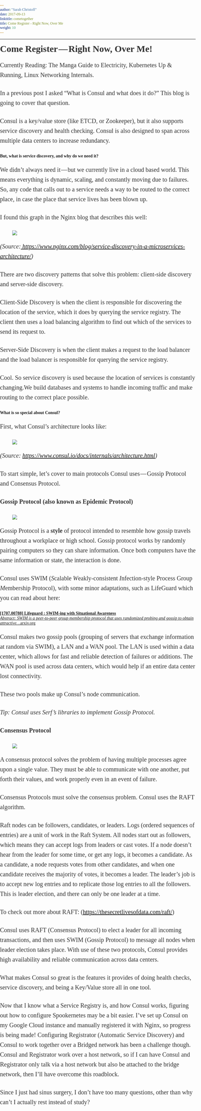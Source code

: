 ```yaml
---
author: "Sarah Christoff"
date: 2017-09-13
linktitle: cometogether
title: Come Register - Right Now, Over Me
weight: 10
---
```


<html><head><meta http-equiv="Content-Type" content="text/html; charset=utf-8"><title>Come Register — Right Now, Over Me!</title><style>
      * {
        font-family: Georgia, Cambria, "Times New Roman", Times, serif;
      }
      html, body {
        margin: 0;
        padding: 0;
      }
      h1 {
        font-size: 50px;
        margin-bottom: 17px;
        color: #333;
      }
      h2 {
        font-size: 24px;
        line-height: 1.6;
        margin: 30px 0 0 0;
        margin-bottom: 18px;
        margin-top: 33px;
        color: #333;
      }
      h3 {
        font-size: 30px;
        margin: 10px 0 20px 0;
        color: #333;
      }
      header {
        width: 640px;
        margin: auto;
      }
      section {
        width: 640px;
        margin: auto;
      }
      section p {
        margin-bottom: 27px;
        font-size: 20px;
        line-height: 1.6;
        color: #333;
      }
      section img {
        max-width: 640px;
      }
      footer {
        padding: 0 20px;
        margin: 50px 0;
        text-align: center;
        font-size: 12px;
      }
      .aspectRatioPlaceholder {
        max-width: auto !important;
        max-height: auto !important;
      }
      .aspectRatioPlaceholder-fill {
        padding-bottom: 0 !important;
      }
      header,
      section[data-field=subtitle] {
        display: none;
      }
      </style></head><body><article class="h-entry">
<header>
<h1 class="p-name">Come Register — Right Now, Over Me!</h1>
</header>
<section data-field="body" class="e-content">
<section name="a004" class="section section--body section--first section--last"><div class="section-divider"><hr class="section-divider"></div><div class="section-content"><div class="section-inner sectionLayout--insetColumn"><h3 name="9e9e" id="9e9e" class="graf graf--h3 graf--leading graf--title">Come Register — Right Now, Over Me!</h3><p name="372a" id="372a" class="graf graf--p graf-after--h3">Currently Reading: The Manga Guide to Electricity, Kubernetes Up &amp; Running, Linux Networking Internals.</p><p name="7843" id="7843" class="graf graf--p graf-after--p">In a previous post I asked “What is Consul and what does it do?” This blog is going to cover that question.</p><p name="7955" id="7955" class="graf graf--p graf-after--p">Consul is a key/value store (like ETCD, or Zookeeper), but it also supports service discovery and health checking. Consul is also designed to span across multiple data centers to increase redundancy.</p><h4 name="69ab" id="69ab" class="graf graf--h4 graf-after--p">But, what is service discovery, and why do we need it?</h4><p name="e12f" id="e12f" class="graf graf--p graf-after--h4">We didn’t always need it — but we currently live in a cloud based world. This means everything is dynamic, scaling, and constantly moving due to failures. So, any code that calls out to a service needs a way to be routed to the correct place, in case the place that service lives has been blown up.</p><p name="9961" id="9961" class="graf graf--p graf-after--p">I found this graph in the Nginx blog that describes this well:</p><figure name="d572" id="d572" class="graf graf--figure graf-after--p"><div class="aspectRatioPlaceholder is-locked" style="max-width: 700px; max-height: 714px;"><div class="aspectRatioPlaceholder-fill" style="padding-bottom: 102%;"></div><img class="graf-image" data-image-id="0*xhKxITCGoBkminww.png" data-width="1024" data-height="1044" data-external-src="https://cdn.wp.nginx.com/wp-content/uploads/2016/04/Richardson-microservices-part4-1_difficult-service-discovery.png" src="https://cdn-images-1.medium.com/max/800/0*xhKxITCGoBkminww.png"></div></figure><p name="95ea" id="95ea" class="graf graf--p graf-after--figure"><em class="markup--em markup--p-em">(Source:</em><a href="https://www.nginx.com/blog/service-discovery-in-a-microservices-architecture/" data-href="https://www.nginx.com/blog/service-discovery-in-a-microservices-architecture/" class="markup--anchor markup--p-anchor" rel="noopener" target="_blank"><em class="markup--em markup--p-em"> https://www.nginx.com/blog/service-discovery-in-a-microservices-architecture/</em></a><em class="markup--em markup--p-em">)</em></p><p name="ca73" id="ca73" class="graf graf--p graf-after--p">There are two discovery patterns that solve this problem: client-side discovery and server-side discovery.</p><p name="68b9" id="68b9" class="graf graf--p graf-after--p">Client-Side Discovery is when the client is responsible for discovering the location of the service, which it does by querying the service registry. The client then uses a load balancing algorithm to find out which of the services to send its request to.</p><p name="f5d4" id="f5d4" class="graf graf--p graf-after--p">Server-Side Discovery is when the client makes a request to the load balancer and the load balancer is responsible for querying the service registry.</p><p name="ba76" id="ba76" class="graf graf--p graf-after--p">Cool. So service discovery is used because the location of services is constantly changing.We build databases and systems to handle incoming traffic and make routing to the correct place possible.</p><h4 name="e8be" id="e8be" class="graf graf--h4 graf-after--p">What is so special about Consul?</h4><p name="5756" id="5756" class="graf graf--p graf-after--h4">First, what Consul’s architecture looks like:</p><figure name="f830" id="f830" class="graf graf--figure graf-after--p"><div class="aspectRatioPlaceholder is-locked" style="max-width: 700px; max-height: 726px;"><div class="aspectRatioPlaceholder-fill" style="padding-bottom: 103.69999999999999%;"></div><img class="graf-image" data-image-id="0*tKu2fANOENUN5c7_.png" data-width="2315" data-height="2400" data-external-src="https://www.consul.io/assets/images/consul-arch-420ce04a.png" src="https://cdn-images-1.medium.com/max/800/0*tKu2fANOENUN5c7_.png"></div></figure><p name="7f46" id="7f46" class="graf graf--p graf-after--figure"><em class="markup--em markup--p-em">(Source: </em><a href="https://www.consul.io/docs/internals/architecture.html" data-href="https://www.consul.io/docs/internals/architecture.html" class="markup--anchor markup--p-anchor" rel="noopener" target="_blank"><em class="markup--em markup--p-em">https://www.consul.io/docs/internals/architecture.html</em></a><em class="markup--em markup--p-em">)</em></p><p name="4397" id="4397" class="graf graf--p graf-after--p">To start simple, let’s cover to main protocols Consul uses — Gossip Protocol and Consensus Protocol.</p><p name="1de0" id="1de0" class="graf graf--p graf-after--p"><strong class="markup--strong markup--p-strong">Gossip Protocol (also known as Epidemic Protocol)</strong></p><figure name="ca1c" id="ca1c" class="graf graf--figure graf-after--p"><div class="aspectRatioPlaceholder is-locked" style="max-width: 700px; max-height: 394px;"><div class="aspectRatioPlaceholder-fill" style="padding-bottom: 56.3%;"></div><img class="graf-image" data-image-id="0*SCdRm6TvcoxvG-dN.png" data-width="1280" data-height="720" data-external-src="https://thepreppypostgrad.com/wp-content/uploads/2014/04/mean-girls.png" src="https://cdn-images-1.medium.com/max/800/0*SCdRm6TvcoxvG-dN.png"></div></figure><p name="6b5d" id="6b5d" class="graf graf--p graf-after--figure">Gossip Protocol is a <strong class="markup--strong markup--p-strong">style</strong> of protocol intended to resemble how gossip travels throughout a workplace or high school. Gossip protocol works by randomly pairing computers so they can share information. Once both computers have the same information or state, the interaction is done.</p><p name="aee1" id="aee1" class="graf graf--p graf-after--p">Consul uses SWIM (<em class="markup--em markup--p-em">S</em>calable <em class="markup--em markup--p-em">W</em>eakly-consistent <em class="markup--em markup--p-em">I</em>nfection-style Process Group<em class="markup--em markup--p-em"> M</em>embership Protocol), with some minor adaptations, such as LifeGuard which you can read about here:</p><div name="2173" id="2173" class="graf graf--mixtapeEmbed graf-after--p"><a href="https://arxiv.org/abs/1707.00788" data-href="https://arxiv.org/abs/1707.00788" class="markup--anchor markup--mixtapeEmbed-anchor" title="https://arxiv.org/abs/1707.00788"><strong class="markup--strong markup--mixtapeEmbed-strong">[1707.00788] Lifeguard : SWIM-ing with Situational Awareness</strong><br><em class="markup--em markup--mixtapeEmbed-em">Abstract: SWIM is a peer-to-peer group membership protocol that uses randomized probing and gossip to obtain attractive…</em>arxiv.org</a><a href="https://arxiv.org/abs/1707.00788" class="js-mixtapeImage mixtapeImage mixtapeImage--empty u-ignoreBlock" data-media-id="3df697b8e17ed99785c83f47730c69dc"></a></div><p name="db9f" id="db9f" class="graf graf--p graf-after--mixtapeEmbed">Consul makes two gossip pools (grouping of servers that exchange information at random via SWIM), a LAN and a WAN pool. The LAN is used within a data center, which allows for fast and reliable detection of failures or additions. The WAN pool is used across data centers, which would help if an entire data center lost connectivity.</p><p name="8dc5" id="8dc5" class="graf graf--p graf-after--p">These two pools make up Consul’s node communication.</p><p name="1b20" id="1b20" class="graf graf--p graf-after--p"><em class="markup--em markup--p-em">Tip: Consul uses Serf’s libraries to implement Gossip Protocol.</em></p><p name="df66" id="df66" class="graf graf--p graf-after--p"><strong class="markup--strong markup--p-strong">Consensus Protocol</strong></p><figure name="38c3" id="38c3" class="graf graf--figure graf-after--p"><div class="aspectRatioPlaceholder is-locked" style="max-width: 700px; max-height: 394px;"><div class="aspectRatioPlaceholder-fill" style="padding-bottom: 56.3%;"></div><img class="graf-image" data-image-id="0*phrzrEzMo9ofizBn.jpg" data-width="700" data-height="394" data-external-src="https://img.wennermedia.com/article-leads-horizontal/rs-senate-17d31259-fb4f-41f5-8898-98427877a927.jpg" src="https://cdn-images-1.medium.com/max/800/0*phrzrEzMo9ofizBn.jpg"></div></figure><p name="6187" id="6187" class="graf graf--p graf-after--figure">A consensus protocol solves the problem of having multiple processes agree upon a single value. They must be able to communicate with one another, put forth their values, and work properly even in an event of failure.</p><p name="0a76" id="0a76" class="graf graf--p graf-after--p">Consensus Protocols must solve the consensus problem. Consul uses the RAFT algorithm.</p><p name="a09f" id="a09f" class="graf graf--p graf-after--p">Raft nodes can be followers, candidates, or leaders. Logs (ordered sequences of entries) are a unit of work in the Raft System. All nodes start out as followers, which means they can accept logs from leaders or cast votes. If a node doesn’t hear from the leader for some time, or get any logs, it becomes a candidate. As a candidate, a node requests votes from other candidates, and when one candidate receives the majority of votes, it becomes a leader. The leader’s job is to accept new log entries and to replicate those log entries to all the followers. This is leader election, and there can only be one leader at a time.</p><p name="7096" id="7096" class="graf graf--p graf-after--p">To check out more about RAFT: (<a href="https://thesecretlivesofdata.com/raft/" data-href="https://thesecretlivesofdata.com/raft/" class="markup--anchor markup--p-anchor" rel="noopener" target="_blank">https://thesecretlivesofdata.com/raft/</a>)</p><p name="46ec" id="46ec" class="graf graf--p graf-after--p">Consul uses RAFT (Consensus Protocol) to elect a leader for all incoming transactions, and then uses SWIM (Gossip Protocol) to message all nodes when leader election takes place. With use of these two protocols, Consul provides high availability and reliable communication across data centers.</p><p name="2336" id="2336" class="graf graf--p graf-after--p">What makes Consul so great is the features it provides of doing health checks, service discovery, and being a Key/Value store all in one tool.</p><p name="c1f5" id="c1f5" class="graf graf--p graf-after--p">Now that I know what a Service Registry is, and how Consul works, figuring out how to configure Spookernetes may be a bit easier. I’ve set up Consul on my Google Cloud instance and manually registered it with Nginx, so progress is being made! Configuring Registrator (Automatic Service Discovery) and Consul to work together over a Bridged network has been a challenge though. Consul and Registrator work over a host network, so if I can have Consul and Registrator only talk via a host network but also be attached to the bridge network, then I’ll have overcome this roadblock.</p><p name="d869" id="d869" class="graf graf--p graf-after--p graf--trailing">Since I just had sinus surgery, I don’t have too many questions, other than why can’t I actually rest instead of study?</p></div></div></section>
</section>